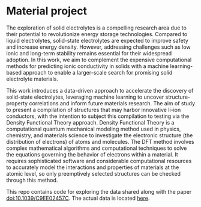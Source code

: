 # Material project

The exploration of solid electrolytes is a compelling research area due to their potential to revolutionize energy storage technologies. Compared to liquid electrolytes, solid-state electrolytes are expected to improve safety and increase energy density. However, addressing challenges such as low ionic and long-term stability remains essential for their widespread adoption. In this work, we aim to complement the expensive computational methods for predicting ionic conductivity in solids with a machine learning-based approach to enable a larger-scale search for promising solid electrolyte materials. 

This work introduces a data-driven approach to accelerate the discovery of solid-state electrolytes, leveraging machine learning to uncover structure-property correlations and inform future materials research. The aim of study to present a compilation of structures that may harbor innovative li-ion conductors, with the intention to subject this compilation to testing via the Density Functional Theory approach. Density Functional Theory is a computational quantum mechanical modeling method used in physics, chemistry, and materials science to investigate the electronic structure (the distribution of electrons) of atoms and molecules. The DFT method involves complex mathematical algorithms and computational techniques to solve the equations governing the behavior of electrons within a material. It requires sophisticated software and considerable computational resources to accurately model the interactions and properties of materials at the atomic level, so only preemptively selected structures can be checked through this method.

This repo contains code for exploring the data shared along with the paper [doi:10.1039/C9EE02457C](https://dx.doi.org/10.1039/C9EE02457C). The actual data is located [here](https://archive.materialscloud.org/record/2019.0077/v1).

